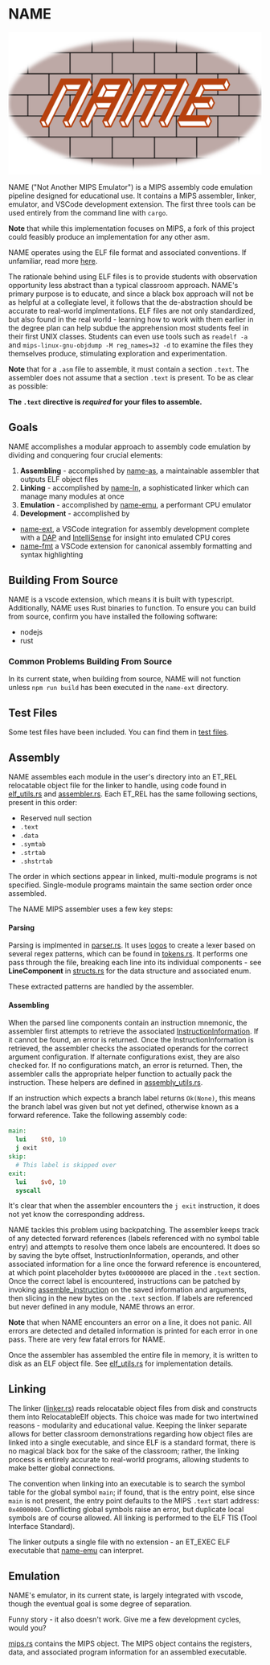 # NAME

![logo](logo/logo.png)

NAME ("Not Another MIPS Emulator") is a MIPS assembly code emulation pipeline designed for educational use. It contains a MIPS assembler, linker, emulator, and VSCode development extension. The first three tools can be used entirely from the command line with `cargo`.

**Note** that while this implementation focuses on MIPS, a fork of this project could feasibly produce an implementation for any other asm.

NAME operates using the ELF file format and associated conventions. If unfamiliar, read more [here](https://en.wikipedia.org/wiki/Executable_and_Linkable_Format). 

The rationale behind using ELF files is to provide students with observation opportunity less abstract than a typical classroom approach. NAME's primary purpose is to educate, and since a black box approach will not be as helpful at a collegiate level, it follows that the de-abstraction should be accurate to real-world implmentations. ELF files are not only standardized, but also found in the real world - learning how to work with them earlier in the degree plan can help subdue the apprehension most students feel in their first UNIX classes. Students can even use tools such as `readelf -a` and `mips-linux-gnu-objdump -M reg_names=32 -d` to examine the files they themselves produce, stimulating exploration and experimentation.

**Note** that for a `.asm` file to assemble, it must contain a section `.text`. The assembler does not assume that a section `.text` is present. To be as clear as possible: 

**The `.text` directive is *required* for your files to assemble.**

## Goals

NAME accomplishes a modular approach to assembly code emulation by dividing and conquering four crucial elements:

1. **Assembling** - accomplished by [name-as](name-as), a maintainable assembler that outputs ELF object files
2. **Linking** - accomplished by [name-ln](name-ln), a sophisticated linker which can manage many modules at once
3. **Emulation** - accomplished by [name-emu](name-emu), a performant CPU emulator
4. **Development** - accomplished by 
  - [name-ext](name-ext), a VSCode integration for assembly development complete with a [DAP](https://microsoft.github.io/debug-adapter-protocol//) and [IntelliSense](https://learn.microsoft.com/en-us/visualstudio/ide/using-intellisense) for insight into emulated CPU cores
  - [name-fmt](name-fmt) a VSCode extension for canonical assembly formatting and syntax highlighting

## Building From Source

NAME is a vscode extension, which means it is built with typescript. Additionally, NAME uses Rust binaries to function. To ensure you can build from source, confirm you have installed the following software:
 - nodejs
 - rust

### Common Problems Building From Source

In its current state, when building from source, NAME will not function unless `npm run build` has been executed in the `name-ext` directory.

## Test Files

Some test files have been included. You can find them in [test files](test_files/test_files.md).

## Assembly
NAME assembles each module in the user's directory into an ET_REL relocatable object file for the linker to handle, using code found in [elf_utils.rs](name-as/src/elf_utils.rs) and [assembler.rs](name-as/src/nma.rs). Each ET_REL has the same following sections, present in this order:
 - Reserved null section
 - `.text`
 - `.data`
 - `.symtab`
 - `.strtab`
 - `.shstrtab`

The order in which sections appear in linked, multi-module programs is not specified. Single-module programs maintain the same section order once assembled.

The NAME MIPS assembler uses a few key steps:

#### Parsing
Parsing is implmented in [parser.rs](name-as/src/parser.rs). It uses [logos](https://github.com/maciejhirsz/logos) to create a lexer based on several regex patterns, which can be found in [tokens.rs](name-as/src/tokens.rs). It performs one pass through the file, breaking each line into its individual components - see **LineComponent** in [structs.rs](name-const/src/structs.rs) for the data structure and associated enum.

These extracted patterns are handled by the assembler.

#### Assembling
When the parsed line components contain an instruction mnemonic, the assembler first attempts to retrieve the associated [InstructionInformation](name-const/src/structs.rs). If it cannot be found, an error is returned. Once the InstructionInformation is retrieved, the assembler checks the associated operands for the correct argument configuration. If alternate configurations exist, they are also checked for. If no configurations match, an error is returned. Then, the assembler calls the appropriate helper function to actually pack the instruction. These helpers are defined in [assembly_utils.rs](name-as/src/assembly_utils.rs).

If an instruction which expects a branch label returns `Ok(None)`, this means the branch label was given but not yet defined, otherwise known as a forward reference. Take the following assembly code:
```mips
main:
  lui    $t0, 10
  j exit
skip:
  # This label is skipped over
exit:
  lui    $v0, 10
  syscall
```

It's clear that when the assembler encounters the `j exit` instruction, it does not yet know the corresponding address. 

NAME tackles this problem using backpatching. The assembler keeps track of any detected forward references (labels referenced with no symbol table entry) and attempts to resolve them once labels are encountered. It does so by saving the byte offset, InstructionInformation, operands, and other associated information for a line once the forward reference is encountered, at which point placeholder bytes `0x00000000` are placed in the `.text` section. Once the correct label is encountered, instructions can be patched by invoking [assemble_instruction](name-as/src/assemble_instruction.rs) on the saved information and arguments, then slicing in the new bytes on the `.text` section. If labels are referenced but never defined in any module, NAME throws an error.

**Note** that when NAME encounters an error on a line, it does not panic. All errors are detected and detailed information is printed for each error in one pass. There are very few fatal errors for NAME.

Once the assembler has assembled the entire file in memory, it is written to disk as an ELF object file. See [elf_utils.rs](name-const/src/elf_utils.rs) for implementation details.

## Linking
The linker ([linker.rs](name-as/src/linker.rs)) reads relocatable object files from disk and constructs them into RelocatableElf objects. This choice was made for two intertwined reasons - modularity and educational value. Keeping the linker separate allows for better classroom demonstrations regarding how object files are linked into a single executable, and since ELF is a standard format, there is no magical black box for the sake of the classroom; rather, the linking process is entirely accurate to real-world programs, allowing students to make better global connections.

The convention when linking into an executable is to search the symbol table for the global symbol `main`; if found, that is the entry point, else since `main` is not present, the entry point defaults to the MIPS `.text` start address: `0x4000000`. Conflicting global symbols raise an error, but duplicate local symbols are of course allowed. All linking is performed to the ELF TIS (Tool Interface Standard).

The linker outputs a single file with no extension - an ET_EXEC ELF executable that [name-emu](name-emu/) can interpret.

## Emulation
NAME's emulator, in its current state, is largely integrated with vscode, though the eventual goal is some degree of separation.

Funny story - it also doesn't work. Give me a few development cycles, would you?

[mips.rs](name-emu/src/mips.rs) contains the MIPS object. The MIPS object contains the registers, data, and associated program information for an assembled executable.
